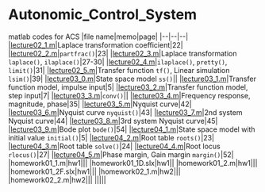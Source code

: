 # Autonomic_Control_System
matlab codes for ACS
|file name|memo|page|
|--|--|--|
|[lecture02_1.m](./lecture02_1.m)|Laplace transformation coefficient|22|
|[lecture02_2.m](./lecture02_2.m)|`partfrac()`|23|
|[lecture02_3.m](./lecture02_3.m)|Laplace transformation `laplace()`, `ilaplace()`|27-30|
|[lecture02_4.m](./lecture02_4.m)|`ilaplace()`, `pretty()`, `limit()`|31|
|[lecture02_5.m](./lecture02_5.m)|Transfer function `tf()`, Linear simulation `lsim()`|39|
|[lecture03_0.m](./lecture03_0.m)|State space model `ss()`||
|[lecture03_1.m](./lecture03_1.m)|Transfer function model, impulse input|5|
|[lecture03_2.m](./lecture03_2.m)|Transfer function model, step input|7|
|[lecture03_3.m](./lecture03_3.m)|`conv()`||
|[lecture03_4.m](./lecture03_4.m)|Frequency response, magnitude, phase|35|
|[lecture03_5.m](./lecture03_5.m)|Nyquist curve|42|
|[lecture03_6.m](./lecture03_6.m)|Nyquist curve `nyquist()`|43|
|[lecture03_7.m](./lecture03_7.m)|2nd system Nyquist curve|44|
|[lecture03_8.m](./lecture03_8.m)|3rd system Nyquist curve|45|
|[lecture03_9.m](./lecture03_9.m)|Bode plot `bode()`|54|
|[lecture04_1.m](./lecture04_1.m)|State space model with initial value `initial()`|5|
|[lecture04_2.m](./lecture04_2.m)|Root table `roots()`|23|
|[lecture04_3.m](./lecture04_3.m)|Root table `solve()`|24|
|[lecture04_4.m](./lecture04_4.m)|Root locus `rlocus()`|27|
|[lecture04_5.m](./lecture04_5.m)|Phase margin, Gain margin `margin()`|52|
|homework01_1.m|hw1|||
|homework01_1D.slx|hw1||
|homework01_2.m|hw1|||
|homework01_2F.slx|hw1|||
|homework02_1.m|hw2|||
|homework02_2.m|hw2|||
|||||
